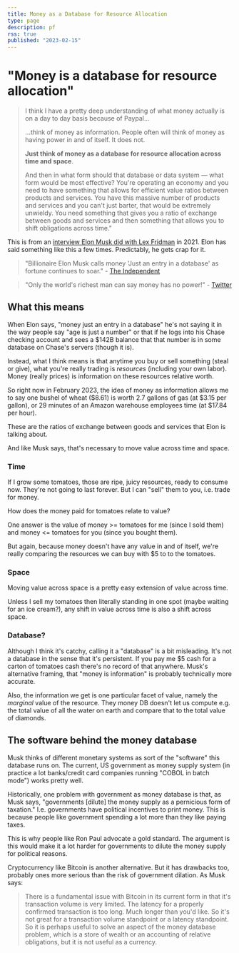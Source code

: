 ```yaml
---
title: Money as a Database for Resource Allocation
type: page
description: pf
rss: true
published: "2023-02-15"
---
```


# "Money is a database for resource allocation"

> I think I have a pretty deep understanding of what money actually is on a day
> to day basis because of Paypal...
>
>...think of money as information. People often will think of money as having
power in and of itself. It does not.
> 
> **Just think of money as a database for resource allocation across time and
> space**.
>
> And then in what form should that database or data system — what form would
> be most effective? You're operating an economy and you need to have something
> that allows for efficient value ratios between products and services. You
> have this massive number of products and services and you can't just barter,
> that would be extremely unwieldy. You need something that gives you a ratio
> of exchange between goods and services and then something that allows you to
> shift obligations across time."

This is from an [interview Elon Musk did with Lex Fridman](https://www.youtube.com/watch?v=DxREm3s1scA) in 2021. Elon has said
something like this a few times. Predictably, he gets crap for it.

> "Billionaire Elon Musk calls money 'Just an entry in a database' as fortune
  continues to soar." - [The Independent](https://www.independent.co.uk/space/musk-tesla-founder-spacex-money-b1768311.html)

> "Only the world's richest man can say money has no power!" - [Twitter](https://www.hindustantimes.com/world-news/elon-musk-s-money-doesn-t-have-power-video-goes-viral-watch-101658635350679.html)

## What this means
When Elon says, "money just an entry in a database" he's not saying it in the
way people say "age is just a number" or that if he logs into his Chase
checking account and sees a $142B balance that that number is in some database
on Chase's servers (though it is).

Instead, what I think means is that anytime you buy or sell something (steal or
give), what you're really trading is *resources* (including your own labor).
Money (really prices) is information on these resources relative worth.

So right now in February 2023, the idea of money as information allows me to
say one bushel of wheat ($8.61) is worth 2.7 gallons of gas (at $3.15 per
gallon), or 29 minutes of an Amazon warehouse employees time (at $17.84 per
hour).

These are the ratios of exchange between goods and services that Elon is talking
about.

And like Musk says, that's necessary to move value across time and space.

### Time
If I grow some tomatoes, those are ripe, juicy resources, ready to consume now.
They're not going to last forever. But I can "sell" them to you, i.e. trade for
money. 

How does the money paid for tomatoes relate to value?

One answer is the value of money >= tomatoes for me (since I sold them) and
money <= tomatoes for you (since you bought them).

But again, because money doesn't have any value in and of itself, we're really
comparing the resources we can buy with $5 to to the tomatoes.

### Space
Moving value across space is a pretty easy extension of value across time.

Unless I sell my tomatoes then literally standing in one spot (maybe waiting
for an ice cream?), any shift in value across time is also a shift across space.

### Database?
Although I think it's catchy, calling it a "database" is a bit misleading. It's
not a database in the sense that it's persistent. If you pay me $5 cash for a
carton of tomatoes cash there's no record of that anywhere. Musk's alternative
framing, that "money is information" is probably technically more accurate.

Also, the information we get is one particular facet of value, namely the
*marginal* value of the resource. They money DB doesn't let us compute e.g. the
total value of all the water on earth and compare that to the total value of
diamonds.

## The software behind the money database
Musk thinks of different monetary systems as sort of the "software" this
database runs on. The current, US government as money supply system (in
practice a lot banks/credit card companies running "COBOL in batch mode") works
pretty well.

Historically, one problem with government as money database is that, as Musk
says, "governments [dilute] the money supply as a pernicious form of taxation."
I.e. governments have political incentives to print money. This is because
people like government spending a lot more than they like paying taxes.

This is why people like Ron Paul advocate a gold standard. The argument is this
would make it a lot harder for governments to dilute the money supply for
political reasons.

Cryptocurrency like Bitcoin is another alternative. But it has drawbacks too,
probably ones more serious than the risk of government dilation. As Musk says:

> There is a fundamental issue with Bitcoin in its current form in that it's
> transaction volume is very limited. The latency for a properly confirmed
> transaction is too long. Much longer than you'd like. So it's not great for a
> transaction volume standpoint or a latency standpoint. So it is perhaps
> useful to solve an aspect of the money database problem, which is a store of
> wealth or an accounting of relative obligations, but it is not useful as a
> currency.

<comments/>
